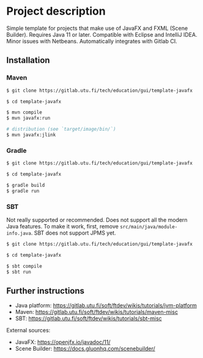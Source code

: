 # Project description

Simple template for projects that make use of JavaFX and FXML (Scene Builder).
Requires Java 11 or later. Compatible with Eclipse and IntelliJ IDEA.
Minor issues with Netbeans. Automatically integrates with Gitlab CI.

## Installation

### Maven

```bash
$ git clone https://gitlab.utu.fi/tech/education/gui/template-javafx

$ cd template-javafx

$ mvn compile
$ mvn javafx:run

# distribution (see `target/image/bin/`)
$ mvn javafx:jlink
```

### Gradle

```bash
$ git clone https://gitlab.utu.fi/tech/education/gui/template-javafx

$ cd template-javafx

$ gradle build
$ gradle run
```

### SBT

Not really supported or recommended. Does not support all the modern
Java features. To make it work, first, remove `src/main/java/module-info.java`.
SBT does not support JPMS yet.

```bash
$ git clone https://gitlab.utu.fi/tech/education/gui/template-javafx

$ cd template-javafx

$ sbt compile
$ sbt run
```

## Further instructions

  * Java platform: https://gitlab.utu.fi/soft/ftdev/wikis/tutorials/jvm-platform
  * Maven: https://gitlab.utu.fi/soft/ftdev/wikis/tutorials/maven-misc
  * SBT: https://gitlab.utu.fi/soft/ftdev/wikis/tutorials/sbt-misc

External sources:

  * JavaFX: https://openjfx.io/javadoc/11/
  * Scene Builder: https://docs.gluonhq.com/scenebuilder/
